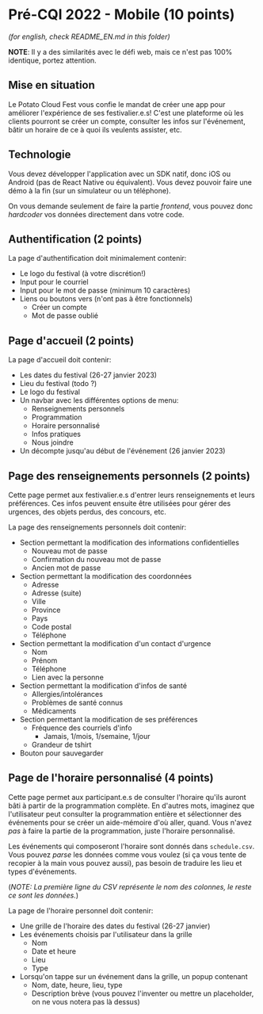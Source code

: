 # Pré-CQI 2022 - Mobile (10 points)

 *(for english, check README_EN.md in this folder)*

 **NOTE**: Il y a des similarités avec le défi web, mais ce n'est pas 100% identique, portez attention.
 
## Mise en situation

Le Potato Cloud Fest vous confie le mandat de créer une app pour améliorer l'expérience de ses festivalier.e.s! C'est une plateforme où les clients pourront se créer un compte, consulter les infos sur l'événement, bâtir un horaire de ce à quoi ils veulents assister, etc.

## Technologie

Vous devez développer l'application avec un SDK natif, donc iOS ou Android (pas de React Native ou équivalent). Vous devez pouvoir faire une démo à la fin (sur un simulateur ou un téléphone).

On vous demande seulement de faire la partie *frontend*, vous pouvez donc *hardcoder* vos données directement dans votre code.

## Authentification (2 points)

La page d'authentification doit minimalement contenir:
- Le logo du festival (à votre discrétion!)
- Input pour le courriel
- Input pour le mot de passe (minimum 10 caractères)
- Liens ou boutons vers (n'ont pas à être fonctionnels)
    - Créer un compte
    - Mot de passe oublié

## Page d'accueil (2 points)

La page d'accueil doit contenir:

- Les dates du festival (26-27 janvier 2023)
- Lieu du festival (todo ?)
- Le logo du festival
- Un navbar avec les différentes options de menu:
    - Renseignements personnels
    - Programmation
    - Horaire personnalisé
    - Infos pratiques
    - Nous joindre
- Un décompte jusqu'au début de l'événement (26 janvier 2023)

## Page des renseignements personnels (2 points)

Cette page permet aux festivalier.e.s d'entrer leurs renseignements et leurs préférences. Ces infos peuvent ensuite être utilisées pour gérer des urgences, des objets perdus, des concours, etc.

La page des renseignements personnels doit contenir:
- Section permettant la modification des informations confidentielles
    - Nouveau mot de passe
    - Confirmation du nouveau mot de passe
    - Ancien mot de passe
- Section permettant la modification des coordonnées
    - Adresse
    - Adresse (suite)
    - Ville
    - Province
    - Pays
    - Code postal
    - Téléphone
- Section permettant la modification d'un contact d'urgence
    - Nom
    - Prénom
    - Téléphone
    - Lien avec la personne
- Section permettant la modification d'infos de santé  
    - Allergies/intolérances
    - Problèmes de santé connus
    - Médicaments
- Section permettant la modification de ses préférences
    - Fréquence des courriels d'info
        - Jamais, 1/mois, 1/semaine, 1/jour 
    - Grandeur de tshirt
- Bouton pour sauvegarder

## Page de l'horaire personnalisé (4 points)

Cette page permet aux participant.e.s de consulter l'horaire qu'ils auront bâti à partir de la programmation complète. En d'autres mots, imaginez que l'utilisateur peut consulter la programmation entière et sélectionner des événements pour se créer un aide-mémoire d'où aller, quand. Vous n'avez *pas* à faire la partie de la programmation, juste l'horaire personnalisé.

Les événements qui composeront l'horaire sont donnés dans `schedule.csv`. Vous pouvez *parse* les données comme vous voulez (si ça vous tente de recopier à la main vous pouvez aussi), pas besoin de traduire les lieu et types d'événements.

(*NOTE: La première ligne du CSV représente le nom des colonnes, le reste ce sont les données.*)

La page de l'horaire personnel doit contenir:
- Une grille de l'horaire des dates du festival (26-27 janvier)
- Les événements choisis par l'utilisateur dans la grille
    - Nom
    - Date et heure
    - Lieu
    - Type
- Lorsqu'on tappe sur un événement dans la grille, un popup contenant
    - Nom, date, heure, lieu, type
    - Description brève (vous pouvez l'inventer ou mettre un placeholder, on ne vous notera pas là dessus)